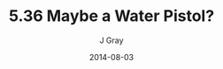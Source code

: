 ---
title: '5.36 Maybe a Water Pistol?'
alt: 'Mysteries of the Arcana'
date: '2014-08-03'
author: 'J Gray'
artist: 'Keira'
chapter: '5 Inn Trouble'
filler: false
---